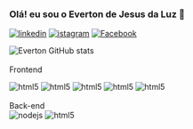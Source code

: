 ### Olá! eu sou o Everton de Jesus da Luz 👋


[![linkedin](https://img.shields.io/badge/LinkedIn-0077B5?style=for-the-badge&logo=linkedin&logoColor=white)](https://www.linkedin.com/in/everton-da-luz-430563219/)
[![istagram](https://img.shields.io/badge/Instagram-E4405F?style=for-the-badge&logo=instagram&logoColor=white)](https://www.instagram.com/)
[![Facebook](https://img.shields.io/badge/Facebook-1877F2?style=for-the-badge&logo=facebook&logoColor=white)](https://www.facebook.com/)


![Everton GitHub stats](https://github-readme-stats.vercel.app/api?username=Evertonejl&show_icons=true&theme=dark)
<br/>
<br/>
Frontend
<div style="display: inline_block">
<img oligin="center" alt="html5" src="https://img.shields.io/badge/HTML5-E34F26?style=for-the-badge&logo=html5&logoColor=white"/>
<img oligin="center" alt="html5" src="https://img.shields.io/badge/CSS3-1572B6?style=for-the-badge&logo=css3&logoColor=white"/>
<img oligin="center" alt="html5" src="https://img.shields.io/badge/JavaScript-323330?style=for-the-badge&logo=javascript&logoColor=F7DF1E"/>
<img oligin="center" alt="html5" src="https://img.shields.io/badge/React-20232A?style=for-the-badge&logo=react&logoColor=61DAFB"/>
<img oligin="center" alt="html5" src="https://img.shields.io/badge/TypeScript-007ACC?style=for-the-badge&logo=typescript&logoColor=white"/>

</div>
<br />
Back-end
<br />

<div style="display: inline_block">
<img oligin="center" alt="nodejs" src="https://img.shields.io/badge/Node.js-43853D?style=for-the-badge&logo=node.js&logoColor=white"/>
<img oligin="center" alt="html5" src="https://img.shields.io/badge/Python-14354C?style=for-the-badge&logo=python&logoColor=white"/>



</div>



